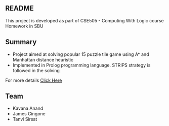 ## README
This project is developed as part of CSE505 - Computing With Logic course Homework in SBU

## Summary
- Project aimed at solving popular 15 puzzle tile game using A* and Manhattan distance heuristic
- Implemented in Prolog programming language. STRIPS strategy is followed in the solving

For more details [Click Here](https://github.com/kavanaanand09/15SlidingTilesPuzzleSolver/blob/master/15PuzzlerSolver.pdf)

## Team 
- Kavana Anand
- James Cingone
- Tanvi Sirsat
